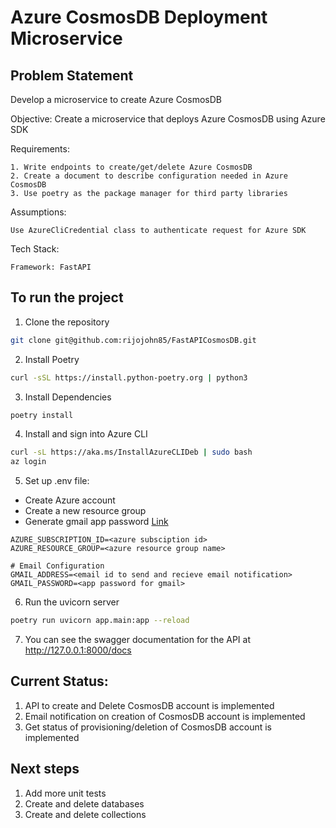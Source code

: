 # Azure CosmosDB Deployment Microservice

## Problem Statement

Develop a microservice to create Azure CosmosDB

Objective: Create a microservice that deploys Azure CosmosDB using Azure SDK

Requirements:

    1. Write endpoints to create/get/delete Azure CosmosDB
    2. Create a document to describe configuration needed in Azure CosmosDB
    3. Use poetry as the package manager for third party libraries

Assumptions:

    Use AzureCliCredential class to authenticate request for Azure SDK

Tech Stack:

    Framework: FastAPI

## To run the project

1. Clone the repository
```bash
git clone git@github.com:rijojohn85/FastAPICosmosDB.git
```
2. Install Poetry
```bash
curl -sSL https://install.python-poetry.org | python3 
```
3. Install Dependencies
```bash
poetry install
```
4. Install and sign into Azure CLI
```bash
curl -sL https://aka.ms/InstallAzureCLIDeb | sudo bash
az login
````
5. Set up .env file:
 - Create Azure account
 - Create a new resource group
 - Generate gmail app password [Link](https://support.google.com/mail/answer/185833?hl=en)
```
AZURE_SUBSCRIPTION_ID=<azure subsciption id>
AZURE_RESOURCE_GROUP=<azure resource group name>

# Email Configuration
GMAIL_ADDRESS=<email id to send and recieve email notification>
GMAIL_PASSWORD=<app password for gmail> 
```
6. Run the uvicorn server
```bash
poetry run uvicorn app.main:app --reload
```
7. You can see the swagger documentation for the API at http://127.0.0.1:8000/docs

## Current Status:

1. API to create and Delete CosmosDB account is implemented
2. Email notification on creation of CosmosDB account is implemented
3. Get status of provisioning/deletion of CosmosDB account is implemented

## Next steps
1. Add more unit tests
2. Create and delete databases
3. Create and delete collections
